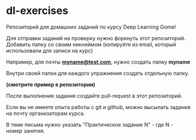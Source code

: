 # dl-exercises

Репозиторий для домашних заданий по курсу Deep Learning Gomel 

Для отправки заданий на проверку нужно форкнуть этот репозиторий. 
Добавить папку со своим никнеймом (копируйте из email, который использовали для записи на курс) 

Например, для почты **myname@test.com**, нужно создать папку **myname**

Внутри своей папки для каждого упражнения создать отдельную папку. 

**(смотрите пример в репозитории)**

После выполнения задания создайте pull-request в этот репозиторий. 


Если вы не имеете опыта работы с git и github, можно высылать задания на почту организаторам курса. 

В теме письма нужно указать "Практическое задание N" - где N - номер занятия. 

